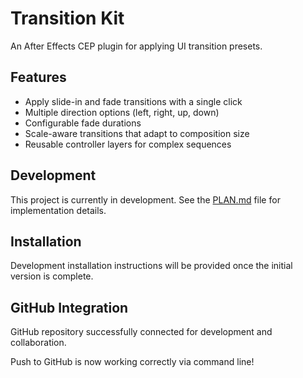 # Transition Kit

An After Effects CEP plugin for applying UI transition presets.

## Features

- Apply slide-in and fade transitions with a single click
- Multiple direction options (left, right, up, down)
- Configurable fade durations
- Scale-aware transitions that adapt to composition size
- Reusable controller layers for complex sequences

## Development

This project is currently in development. See the [PLAN.md](PLAN.md) file for implementation details.

## Installation

Development installation instructions will be provided once the initial version is complete.

## GitHub Integration

GitHub repository successfully connected for development and collaboration.

Push to GitHub is now working correctly via command line!
